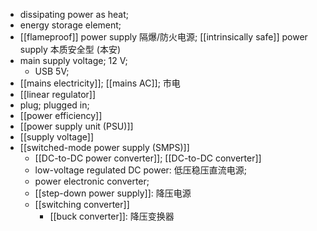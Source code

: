 - dissipating power as heat; 
- energy storage element; 
- [[flameproof]] power supply 隔爆/防火电源; [[intrinsically safe]] power supply 本质安全型 (本安) 
- main supply voltage; 12 V; 
    - USB 5V;
- [[mains electricity]]; [[mains AC]]; 市电
- [[linear regulator]]
- plug; plugged in;
- [[power efficiency]]
- [[power supply unit (PSU)]]
- [[supply voltage]]
- [[switched-mode power supply (SMPS)]]
    - [[DC-to-DC power converter]]; [[DC-to-DC converter]]
    - low-voltage regulated DC power: 低压稳压直流电源; 
    - power electronic converter; 
    - [[step-down power supply]]: 降压电源
    - [[switching converter]]
        - [[buck converter]]: 降压变换器
